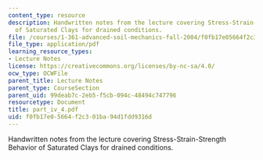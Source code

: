 ```yaml
---
content_type: resource
description: Handwritten notes from the lecture covering Stress-Strain-Strength Behavior
  of Saturated Clays for drained conditions.
file: /courses/1-361-advanced-soil-mechanics-fall-2004/f0fb17e05664f2c301ba94d1fdd9316d_part_iv_4.pdf
file_type: application/pdf
learning_resource_types:
- Lecture Notes
license: https://creativecommons.org/licenses/by-nc-sa/4.0/
ocw_type: OCWFile
parent_title: Lecture Notes
parent_type: CourseSection
parent_uid: 99deab7c-2eb5-f5cb-094c-48494c747796
resourcetype: Document
title: part_iv_4.pdf
uid: f0fb17e0-5664-f2c3-01ba-94d1fdd9316d
---
```

Handwritten notes from the lecture covering Stress-Strain-Strength Behavior of Saturated Clays for drained conditions.